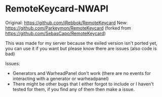 # RemoteKeycard-NWAPI
Original: https://github.com/iRebbok/RemoteKeycard
New: https://github.com/Parkeymon/RemoteKeycard (forked from https://github.com/SebasCapo/RemoteKeycard)

This was made for my server because the exiled version isn't ported yet, you can use it if you want but please know there are issues (also code is bad)

Issues:
- Generators and WarheadPanel don't work (there are no events for interacting with a generator or warheadpanel)
- There might be other bugs that I either forgot to include or I haven't tested for them, if you find any of them then make a issue.

